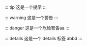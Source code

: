 ::: tip
这是一个提示
:::

::: warning
这是一个警告
:::

::: danger
这是一个危险警告aa
:::

::: details
这是一个 details 标签 abbd
:::